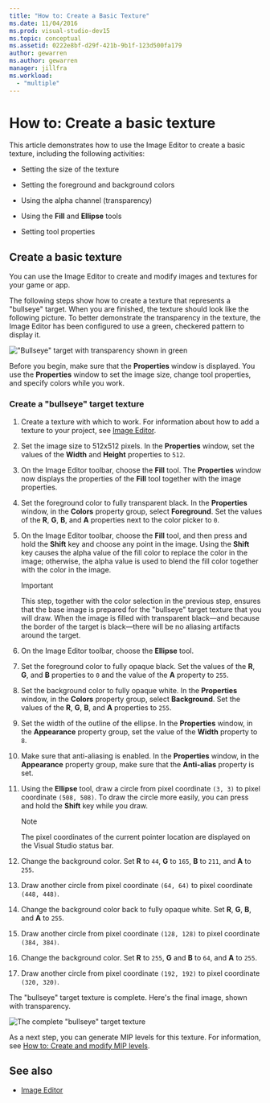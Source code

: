 ```yaml
---
title: "How to: Create a Basic Texture"
ms.date: 11/04/2016
ms.prod: visual-studio-dev15
ms.topic: conceptual
ms.assetid: 0222e8bf-d29f-421b-9b1f-123d500fa179
author: gewarren
ms.author: gewarren
manager: jillfra
ms.workload:
  - "multiple"
---
```

# How to: Create a basic texture

This article demonstrates how to use the Image Editor to create a basic texture, including the following activities:

- Setting the size of the texture

- Setting the foreground and background colors

- Using the alpha channel (transparency)

- Using the **Fill** and **Ellipse** tools

- Setting tool properties

## Create a basic texture

You can use the Image Editor to create and modify images and textures for your game or app.

The following steps show how to create a texture that represents a "bullseye" target. When you are finished, the texture should look like the following picture. To better demonstrate the transparency in the texture, the Image Editor has been configured to use a green, checkered pattern to display it.

!["Bullseye" target with transparency shown in green](../designers/media/digit-bullseye-texture-in-editor.png)

Before you begin, make sure that the **Properties** window is displayed. You use the **Properties** window to set the image size, change tool properties, and specify colors while you work.

### Create a "bullseye" target texture

1. Create a texture with which to work. For information about how to add a texture to your project, see [Image Editor](../designers/image-editor.md#get-started).

2. Set the image size to 512x512 pixels. In the **Properties** window, set the values of the **Width** and **Height** properties to `512`.

3. On the Image Editor toolbar, choose the **Fill** tool. The **Properties** window now displays the properties of the **Fill** tool together with the image properties.

4. Set the foreground color to fully transparent black. In the **Properties** window, in the **Colors** property group, select **Foreground**. Set the values of the **R**, **G**, **B**, and **A** properties next to the color picker to `0`.

5. On the Image Editor toolbar, choose the **Fill** tool, and then press and hold the **Shift** key and choose any point in the image. Using the **Shift** key causes the alpha value of the fill color to replace the color in the image; otherwise, the alpha value is used to blend the fill color together with the color in the image.

    > [!IMPORTANT]
    > This step, together with the color selection in the previous step, ensures that the base image is prepared for the "bullseye" target texture that you will draw. When the image is filled with transparent black—and because the border of the target is black—there will be no aliasing artifacts around the target.

6. On the Image Editor toolbar, choose the **Ellipse** tool.

7. Set the foreground color to fully opaque black. Set the values of the **R**, **G**, and **B** properties to `0` and the value of the **A** property to `255`.

8. Set the background color to fully opaque white. In the **Properties** window, in the **Colors** property group, select **Background**. Set the values of the **R**, **G**, **B**, and **A** properties to `255`.

9. Set the width of the outline of the ellipse. In the **Properties** window, in the **Appearance** property group, set the value of the **Width** property to `8`.

10. Make sure that anti-aliasing is enabled. In the **Properties** window, in the **Appearance** property group, make sure that the **Anti-alias** property is set.

11. Using the **Ellipse** tool, draw a circle from pixel coordinate `(3, 3)` to pixel coordinate `(508, 508)`. To draw the circle more easily, you can press and hold the **Shift** key while you draw.

    > [!NOTE]
    > The pixel coordinates of the current pointer location are displayed on the Visual Studio status bar.

12. Change the background color. Set **R** to `44`, **G** to `165`, **B** to `211`, and **A** to `255`.

13. Draw another circle from pixel coordinate `(64, 64)` to pixel coordinate `(448, 448)`.

14. Change the background color back to fully opaque white. Set **R**, **G**, **B**, and **A** to `255`.

15. Draw another circle from pixel coordinate `(128, 128)` to pixel coordinate `(384, 384)`.

16. Change the background color. Set **R** to `255`, **G** and **B** to `64`, and **A** to `255`.

17. Draw another circle from pixel coordinate `(192, 192)` to pixel coordinate `(320, 320)`.

The "bullseye" target texture is complete. Here's the final image, shown with transparency.

![The complete "bullseye" target texture](../designers/media/gfx_image_demo_bullseye.png)

As a next step, you can generate MIP levels for this texture. For information, see [How to: Create and modify MIP levels](../designers/how-to-create-and-modify-mip-levels.md).

## See also

- [Image Editor](../designers/image-editor.md)